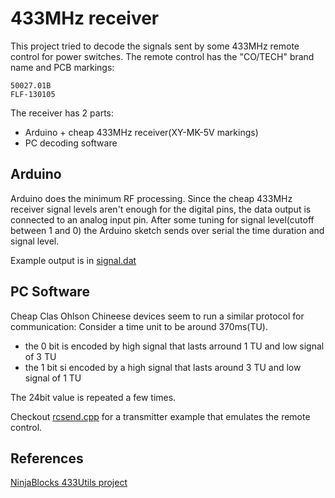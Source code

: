 # 433MHz receiver

This project tried to decode the signals sent by some 433MHz remote control for power switches. The remote control has the "CO/TECH" brand name and PCB markings:

```
50027.01B
FLF-130105
```

The receiver has 2 parts:
* Arduino + cheap 433MHz receiver(XY-MK-5V markings)
* PC decoding software

## Arduino

Arduino does the minimum RF processing. Since the cheap 433MHz receiver signal levels aren't enough for the digital pins, the data output is connected to an analog input pin. After some tuning for signal level(cutoff between 1 and 0) the Arduino sketch sends over serial the time duration and signal level.

Example output is in [signal.dat](../master/signal.dat)

## PC Software

Cheap Clas Ohlson Chineese devices seem to run a similar protocol for communication:
Consider a time unit to be around 370ms(TU).
* the 0 bit is encoded by high signal that lasts arround 1 TU and low signal of 3 TU 
* the 1 bit si encoded by a high signal that lasts around 3 TU and low signal of 1 TU

The 24bit value is repeated a few times.

Checkout [rcsend.cpp](../master/rcsend.cpp) for a transmitter example that emulates the remote control.


## References

[NinjaBlocks 433Utils project](https://github.com/ninjablocks/433Utils)
